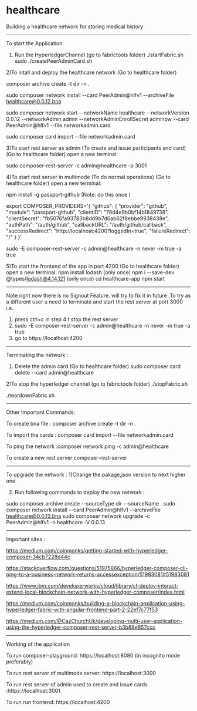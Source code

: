 # healthcare

Building a healthcare network for storing medical history

---------------------------------------------------------------------------------------------------------
To start the Application:

1) Run the HyperledgerChannel (go to  fabrictools folder)
./startFabric.sh
sudo ./createPeerAdminCard.sh


2)To intall and deploy the healthcare network  (Go to healthcare folder) 

composer archive create -t dir -n . 

sudo composer network install --card PeerAdmin@hlfv1 --archiveFile healthcare@0.0.12.bna

sudo composer network start --networkName healthcare --networkVersion 0.0.12 --networkAdmin admin --networkAdminEnrollSecret adminpw --card PeerAdmin@hlfv1 --file networkadmin.card

sudo composer card import --file networkadmin.card

3)To start rest server as admin (To create and issue participants and card) (Go to healthcare folder) open a new terminal:

sudo composer-rest-server -c admin@healthcare -p 3001

4)To start rest server in multimode (To do normal operations) (Go to healthcare folder) open a new terminal:

npm install -g passport-github  (Note: do this once )

export COMPOSER_PROVIDERS='{
  "github": {
    "provider": "github",
    "module": "passport-github",
    "clientID": "78d4e9b0bf14b1849738",
    "clientSecret": "fb5076fa93783b8dd9b7d6ab62f8ebbe9938438e",
    "authPath": "/auth/github",
    "callbackURL": "/auth/github/callback",
    "successRedirect": "http://localhost:4200?loggedIn=true",
    "failureRedirect": "/"
  }
}'

sudo -E composer-rest-server -c admin@healthcare -n never  -m true -a true


5)To start the frontend of the app in port 4200 (Go to healthcare folder) open a new terminal:
npm install lodash  (only once)
npm i --save-dev @types/lodash@4.14.121   (only once)
cd healthcare-app
npm start

---------------------------------------------------------------------------------------------------------
Note right now there is no Signout Feature. will try to fix it in future .To try as a different user u need to terminate and start the rest server at port 3000 i.e.
1) press ctrl+c in step 4 t stop the rest server   
2) sudo -E composer-rest-server -c admin@healthcare -n never  -m true -a true
3) go to https://localhost:4200

---------------------------------------------------------------------------------------------------------
Terminating the network :

1) Delete the admin card (Go to healthcare folder)
sudo composer card delete --card admin@healthcare

2)To stop the hyperledger channel (go to fabrictools folder)
./stopFabric.sh 

./teardownFabric.sh 

---------------------------------------------------------------------------------------------------------
Other Important Commands:

To create bna file : composer archive create -t dir -n . 

To import the cards : composer card import --file networkadmin.card

To ping the network :composer network ping -c admin@healthcare 

To create a new rest server 
composer-rest-server

---------------------------------------------------------------------------------------------------------
To upgrade the network :
1)Change the pakage,json version to next higher one

2) Run following  commands to deploy the new network :

sudo composer archive create --sourceType dir --sourceName .
sudo composer network install --card PeerAdmin@hlfv1 --archiveFile healthcare@0.0.13.bna
sudo composer network upgrade -c PeerAdmin@hlfv1 -n healthcare -V 0.0.13

---------------------------------------------------------------------------------------------------------
Important sites :

https://medium.com/coinmonks/getting-started-with-hyperledger-composer-34cb7228d44c

https://stackoverflow.com/questions/51975866/hyperledger-composer-cli-ping-to-a-business-network-returns-accessexception/51983081#51983081

https://www.ibm.com/developerworks/cloud/library/cl-deploy-interact-extend-local-blockchain-network-with-hyperledger-composer/index.html

https://medium.com/coinmonks/building-a-blockchain-application-using-hyperledger-fabric-with-angular-frontend-part-2-22ef7c77f53

https://medium.com/@CazChurchUk/developing-multi-user-application-using-the-hyperledger-composer-rest-server-b3b88e857ccc

---------------------------------------------------------------------------------------------------------
Working of the application 

To run composer-playground: https://localhost:8080 (in incognito mode preferably)

To run rest server of multimode server: https://localhost:3000

To run rest server of admin used to create and issue cards :https://localhost:3001

To run run frontend: https://localhost:4200
